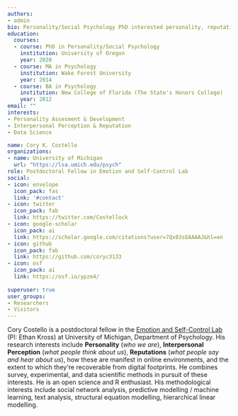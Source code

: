 ```yaml
---
authors:
- admin
bio: Personality/Social Psychology PhD interested personality, reputation, and social networks in offline and online environments.
education:
  courses:
  - course: PhD in Personality/Social Psychology
    institution: University of Oregon
    year: 2020
  - course: MA in Psychology
    institution: Wake Forest University
    year: 2014
  - course: BA in Psychology
    institution: New College of Florida (The State's Honors College)
    year: 2012
email: ""
interests:
- Personality Assesment & Development
- Interpersonal Perception & Reputation
- Data Science

name: Cory K. Costello
organizations:
- name: University of Michigan
  url: "https://lsa.umich.edu/psych"
role: Postdoctoral Fellow in Emotion and Self-Control Lab
social:
- icon: envelope
  icon_pack: fas
  link: '#contact'
- icon: twitter
  icon_pack: fab
  link: https://twitter.com/Costellock
- icon: google-scholar
  icon_pack: ai
  link: https://scholar.google.com/citations?user=7Qx03sEAAAAJ&hl=en
- icon: github
  icon_pack: fab
  link: https://github.com/coryc3133
- icon: osf
  icon_pack: ai
  link: https://osf.io/ypze4/
  
superuser: true
user_groups:
- Researchers
- Visitors
---
```


Cory Costello is a postdoctoral fellow in the [Emotion and Self-Control Lab](http://selfcontrol.psych.lsa.umich.edu/) (PI: Ethan Kross) at University of Michigan, Department of Psychology. His research interests include **Personality** (*who we are*), **Interpersonal Perception** (*what people think about us*), **Reputations** (*what people say and hear about us*), how these are manifest in online environments, and the extent to which they're recoverable from digital footprints. He combines survey, experimental, and data scientific methods in pursuit of these interests. He is an open science and R enthusiast. His methodological interests include social network analysis, predictive modelling / machine learning, text analysis, structural equation modelling, hierarchical linear modelling.